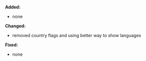**Added:**
* none

**Changed:**
* removed country flags and using better way to show languages

**Fixed:**
* none
